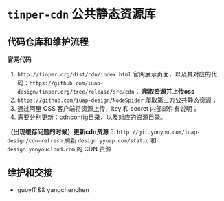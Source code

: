 # `tinper-cdn` 公共静态资源库

## 代码仓库和维护流程

**官网代码**
1. `http://tinper.org/dist/cdn/index.html` 官网展示页面，以及其对应的代码：`https://github.com/iuap-design/tinper.org/tree/release/src/cdn`；
**爬取资源并上传oss**
2. `https://github.com/iuap-design/NodeSpider` 爬取第三方公共静态资源；
3. 通过阿里 OSS 客户端将资源上传，key 和 secret 内部邮件有说明；
4. 需要分别更新：cdnconfig目录，以及对应的资源目录。

**（出现缓存问题的时候）更新cdn资源**
5. `http://git.yonyou.com/iuap-design/cdn-refresh` 刷新 `design.yyuap.com/static` 和 `design.yonyoucloud.com` 的 CDN 资源


## 维护和交接

- guoyff && yangchenchen
